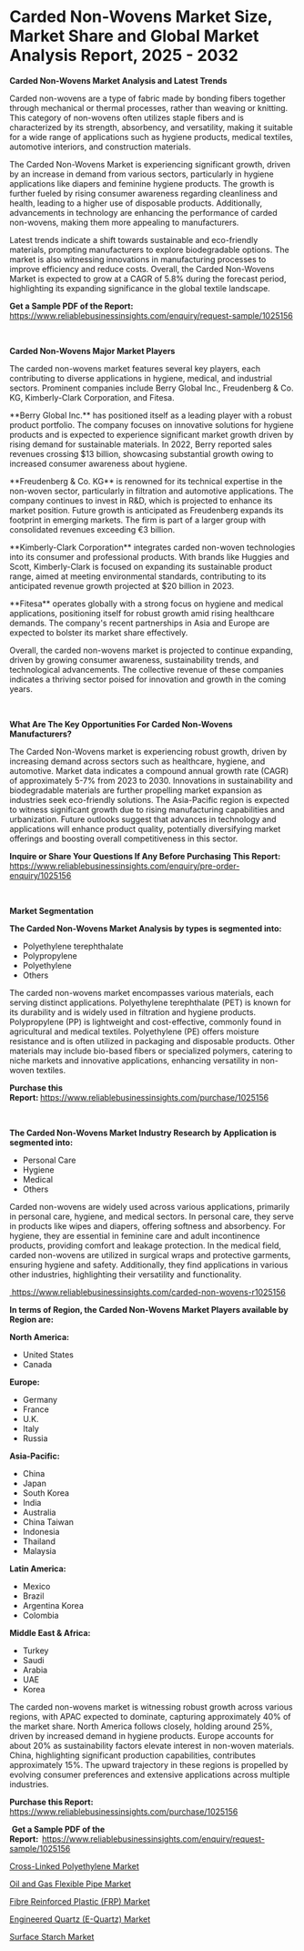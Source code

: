 <p><h1>Carded Non-Wovens Market Size, Market Share and Global Market Analysis Report, 2025 - 2032</h1></p><p><strong>Carded Non-Wovens Market Analysis and Latest Trends</strong></p>
<p><p>Carded non-wovens are a type of fabric made by bonding fibers together through mechanical or thermal processes, rather than weaving or knitting. This category of non-wovens often utilizes staple fibers and is characterized by its strength, absorbency, and versatility, making it suitable for a wide range of applications such as hygiene products, medical textiles, automotive interiors, and construction materials.</p><p>The Carded Non-Wovens Market is experiencing significant growth, driven by an increase in demand from various sectors, particularly in hygiene applications like diapers and feminine hygiene products. The growth is further fueled by rising consumer awareness regarding cleanliness and health, leading to a higher use of disposable products. Additionally, advancements in technology are enhancing the performance of carded non-wovens, making them more appealing to manufacturers.</p><p>Latest trends indicate a shift towards sustainable and eco-friendly materials, prompting manufacturers to explore biodegradable options. The market is also witnessing innovations in manufacturing processes to improve efficiency and reduce costs. Overall, the Carded Non-Wovens Market is expected to grow at a CAGR of 5.8% during the forecast period, highlighting its expanding significance in the global textile landscape.</p></p>
<p><strong>Get a Sample PDF of the Report:&nbsp;</strong> <a href="https://www.reliablebusinessinsights.com/enquiry/request-sample/1025156?utm_campaign=63&utm_medium=2&utm_source=Github&utm_content=ia&utm_term=01022025&utm_id=carded-non-wovens">https://www.reliablebusinessinsights.com/enquiry/request-sample/1025156</a></p>
<p>&nbsp;</p>
<p><strong>Carded Non-Wovens Major Market Players</strong></p>
<p><p>The carded non-wovens market features several key players, each contributing to diverse applications in hygiene, medical, and industrial sectors. Prominent companies include Berry Global Inc., Freudenberg & Co. KG, Kimberly-Clark Corporation, and Fitesa.</p><p>**Berry Global Inc.** has positioned itself as a leading player with a robust product portfolio. The company focuses on innovative solutions for hygiene products and is expected to experience significant market growth driven by rising demand for sustainable materials. In 2022, Berry reported sales revenues crossing $13 billion, showcasing substantial growth owing to increased consumer awareness about hygiene.</p><p>**Freudenberg & Co. KG** is renowned for its technical expertise in the non-woven sector, particularly in filtration and automotive applications. The company continues to invest in R&D, which is projected to enhance its market position. Future growth is anticipated as Freudenberg expands its footprint in emerging markets. The firm is part of a larger group with consolidated revenues exceeding €3 billion.</p><p>**Kimberly-Clark Corporation** integrates carded non-woven technologies into its consumer and professional products. With brands like Huggies and Scott, Kimberly-Clark is focused on expanding its sustainable product range, aimed at meeting environmental standards, contributing to its anticipated revenue growth projected at $20 billion in 2023.</p><p>**Fitesa** operates globally with a strong focus on hygiene and medical applications, positioning itself for robust growth amid rising healthcare demands. The company's recent partnerships in Asia and Europe are expected to bolster its market share effectively.</p><p>Overall, the carded non-wovens market is projected to continue expanding, driven by growing consumer awareness, sustainability trends, and technological advancements. The collective revenue of these companies indicates a thriving sector poised for innovation and growth in the coming years.</p></p>
<p>&nbsp;</p>
<p><strong>What Are The Key Opportunities For Carded Non-Wovens Manufacturers?</strong></p>
<p><p>The Carded Non-Wovens market is experiencing robust growth, driven by increasing demand across sectors such as healthcare, hygiene, and automotive. Market data indicates a compound annual growth rate (CAGR) of approximately 5-7% from 2023 to 2030. Innovations in sustainability and biodegradable materials are further propelling market expansion as industries seek eco-friendly solutions. The Asia-Pacific region is expected to witness significant growth due to rising manufacturing capabilities and urbanization. Future outlooks suggest that advances in technology and applications will enhance product quality, potentially diversifying market offerings and boosting overall competitiveness in this sector.</p></p>
<p><strong>Inquire or Share Your Questions If Any Before Purchasing This Report:</strong> <a href="https://www.reliablebusinessinsights.com/enquiry/pre-order-enquiry/1025156?utm_campaign=63&utm_medium=2&utm_source=Github&utm_content=ia&utm_term=01022025&utm_id=carded-non-wovens">https://www.reliablebusinessinsights.com/enquiry/pre-order-enquiry/1025156</a></p>
<p>&nbsp;</p>
<p><strong>Market Segmentation</strong></p>
<p><strong>The Carded Non-Wovens Market Analysis by types is segmented into:</strong></p>
<p><ul><li>Polyethylene terephthalate</li><li>Polypropylene</li><li>Polyethylene</li><li>Others</li></ul></p>
<p><p>The carded non-wovens market encompasses various materials, each serving distinct applications. Polyethylene terephthalate (PET) is known for its durability and is widely used in filtration and hygiene products. Polypropylene (PP) is lightweight and cost-effective, commonly found in agricultural and medical textiles. Polyethylene (PE) offers moisture resistance and is often utilized in packaging and disposable products. Other materials may include bio-based fibers or specialized polymers, catering to niche markets and innovative applications, enhancing versatility in non-woven textiles.</p></p>
<p><strong>Purchase this Report:&nbsp;</strong><a href="https://www.reliablebusinessinsights.com/purchase/1025156?utm_campaign=63&utm_medium=2&utm_source=Github&utm_content=ia&utm_term=01022025&utm_id=carded-non-wovens">https://www.reliablebusinessinsights.com/purchase/1025156</a></p>
<p>&nbsp;</p>
<p><strong>The Carded Non-Wovens Market Industry Research by Application is segmented into:</strong></p>
<p><ul><li>Personal Care</li><li>Hygiene</li><li>Medical</li><li>Others</li></ul></p>
<p><p>Carded non-wovens are widely used across various applications, primarily in personal care, hygiene, and medical sectors. In personal care, they serve in products like wipes and diapers, offering softness and absorbency. For hygiene, they are essential in feminine care and adult incontinence products, providing comfort and leakage protection. In the medical field, carded non-wovens are utilized in surgical wraps and protective garments, ensuring hygiene and safety. Additionally, they find applications in various other industries, highlighting their versatility and functionality.</p></p>
<p><a href="https://www.reliablebusinessinsights.com/carded-non-wovens-r1025156?utm_campaign=63&utm_medium=2&utm_source=Github&utm_content=ia&utm_term=01022025&utm_id=carded-non-wovens">&nbsp;https://www.reliablebusinessinsights.com/carded-non-wovens-r1025156</a></p>
<p><strong>In terms of Region, the Carded Non-Wovens Market Players available by Region are:</strong></p>
<p>
    <p> <strong> North America: </strong>
        <ul>
            <li>United States</li>
            <li>Canada</li>
        </ul>
        </p> 
    <p> <strong> Europe: </strong>
        <ul>
            <li>Germany</li>
            <li>France</li>
            <li>U.K.</li>
            <li>Italy</li>
            <li>Russia</li>
        </ul>
        </p> 
    <p> <strong> Asia-Pacific: </strong>
        <ul>
            <li>China</li>
            <li>Japan</li>
            <li>South Korea</li>
            <li>India</li>
            <li>Australia</li>
            <li>China Taiwan</li>
            <li>Indonesia</li>
            <li>Thailand</li>
            <li>Malaysia</li>
        </ul>
        </p> 
    <p> <strong> Latin America: </strong>
        <ul>
            <li>Mexico</li>
            <li>Brazil</li>
            <li>Argentina Korea</li>
            <li>Colombia</li>
        </ul>
        </p> 
    <p> <strong> Middle East & Africa: </strong>
        <ul>
            <li>Turkey</li>
            <li>Saudi</li>
            <li>Arabia</li>
            <li>UAE</li>
            <li>Korea</li>
        </ul>
    </p>
    </p>
<p><p>The carded non-wovens market is witnessing robust growth across various regions, with APAC expected to dominate, capturing approximately 40% of the market share. North America follows closely, holding around 25%, driven by increased demand in hygiene products. Europe accounts for about 20% as sustainability factors elevate interest in non-woven materials. China, highlighting significant production capabilities, contributes approximately 15%. The upward trajectory in these regions is propelled by evolving consumer preferences and extensive applications across multiple industries.</p></p>
<p><strong>Purchase this Report: </strong><a href="https://www.reliablebusinessinsights.com/purchase/1025156?utm_campaign=63&utm_medium=2&utm_source=Github&utm_content=ia&utm_term=01022025&utm_id=carded-non-wovens">https://www.reliablebusinessinsights.com/purchase/1025156</a></p>
<p>&nbsp;<strong>Get a Sample PDF of the Report:&nbsp;&nbsp;</strong><a href="https://www.reliablebusinessinsights.com/enquiry/request-sample/1025156?utm_campaign=63&utm_medium=2&utm_source=Github&utm_content=ia&utm_term=01022025&utm_id=carded-non-wovens">https://www.reliablebusinessinsights.com/enquiry/request-sample/1025156</a></p>
<p><strong></strong></p>
<p><p><a href="https://github.com/muvdibezuh/Market-Research-Report-List-1/blob/main/cross-linked-polyethylene-market.md?utm_campaign=63&utm_medium=2&utm_source=Github&utm_content=ia&utm_term=01022025&utm_id=carded-non-wovens">Cross-Linked Polyethylene Market</a></p><p><a href="https://github.com/dailyspunj47/Market-Research-Report-List-1/blob/main/oil-and-gas-flexible-pipe-market.md?utm_campaign=63&utm_medium=2&utm_source=Github&utm_content=ia&utm_term=01022025&utm_id=carded-non-wovens">Oil and Gas Flexible Pipe Market</a></p><p><a href="https://github.com/berbelsagwan/Market-Research-Report-List-1/blob/main/fibre-reinforced-plastic-frp-market.md?utm_campaign=63&utm_medium=2&utm_source=Github&utm_content=ia&utm_term=01022025&utm_id=carded-non-wovens">Fibre Reinforced Plastic (FRP) Market</a></p><p><a href="https://github.com/ajayanhaizan/Market-Research-Report-List-1/blob/main/engineered-quartz-e-quartz-market.md?utm_campaign=63&utm_medium=2&utm_source=Github&utm_content=ia&utm_term=01022025&utm_id=carded-non-wovens">Engineered Quartz (E-Quartz) Market</a></p><p><a href="https://github.com/boyermaragaret8392/Market-Research-Report-List-1/blob/main/surface-starch-market.md?utm_campaign=63&utm_medium=2&utm_source=Github&utm_content=ia&utm_term=01022025&utm_id=carded-non-wovens">Surface Starch Market</a></p></p>